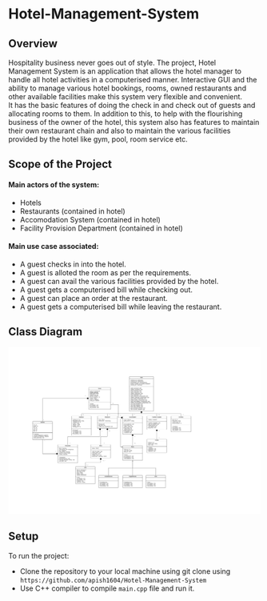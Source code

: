 # Hotel-Management-System
## Overview
Hospitality business never goes out of style. The project, Hotel Management System is an application that allows the hotel manager to handle all hotel activities in a computerised manner. Interactive GUI and the ability to manage various hotel bookings, rooms, owned restaurants and other available facilities make this system very flexible and convenient. <br /> 
It has the basic features of doing the check in and check out of guests and allocating rooms to them. In addition to this, to help  with the flourishing business of the owner of the hotel, this system also has features to maintain their own restaurant chain and also to maintain the various facilities provided by the hotel like gym, pool, room service etc.


## Scope of the Project
#### Main actors of the system:
* Hotels
* Restaurants (contained in hotel)
* Accomodation System (contained in hotel)
* Facility Provision Department (contained in hotel)

#### Main use case associated:
* A guest checks in into the hotel.
* A guest is alloted the room as per the requirements.
* A guest can avail the various facilities provided by the hotel.
* A guest gets a computerised bill while checking out.
* A guest can place an order at the restaurant.
* A guest gets a computerised bill while leaving the restaurant.

## Class Diagram
<img src="/ClassDiagram.jpeg" alt="Class Diagram"/>

## Setup
To run the project: 
* Clone the repository to your local machine using git clone using ``` https://github.com/apish1604/Hotel-Management-System ``` 
* Use C++ compiler to compile ``` main.cpp ``` file and run it.
